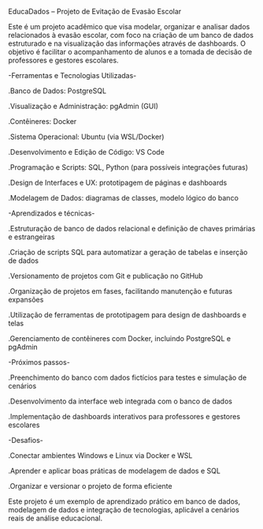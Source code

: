 EducaDados – Projeto de Evitação de Evasão Escolar

Este é um projeto acadêmico que visa modelar, organizar e analisar dados relacionados à evasão escolar, com foco na criação de um banco de dados estruturado e na visualização das informações através de dashboards. O objetivo é facilitar o acompanhamento de alunos e a tomada de decisão de professores e gestores escolares.

-Ferramentas e Tecnologias Utilizadas-

   .Banco de Dados: PostgreSQL

   .Visualização e Administração: pgAdmin (GUI)

   .Contêineres: Docker

   .Sistema Operacional: Ubuntu (via WSL/Docker)

   .Desenvolvimento e Edição de Código: VS Code

   .Programação e Scripts: SQL, Python (para possíveis integrações futuras)

   .Design de Interfaces e UX: prototipagem de páginas e dashboards

   .Modelagem de Dados: diagramas de classes, modelo lógico do banco

-Aprendizados e técnicas-

   .Estruturação de banco de dados relacional e definição de chaves primárias e estrangeiras

   .Criação de scripts SQL para automatizar a geração de tabelas e inserção de dados

   .Versionamento de projetos com Git e publicação no GitHub

   .Organização de projetos em fases, facilitando manutenção e futuras expansões

   .Utilização de ferramentas de prototipagem para design de dashboards e telas

   .Gerenciamento de contêineres com Docker, incluindo PostgreSQL e pgAdmin

-Próximos passos-

   .Preenchimento do banco com dados fictícios para testes e simulação de cenários

   .Desenvolvimento da interface web integrada com o banco de dados

   .Implementação de dashboards interativos para professores e gestores escolares

-Desafios-

   .Conectar ambientes Windows e Linux via Docker e WSL

   .Aprender e aplicar boas práticas de modelagem de dados e SQL

   .Organizar e versionar o projeto de forma eficiente

Este projeto é um exemplo de aprendizado prático em banco de dados, modelagem de dados e integração de tecnologias, aplicável a cenários reais de análise educacional.
